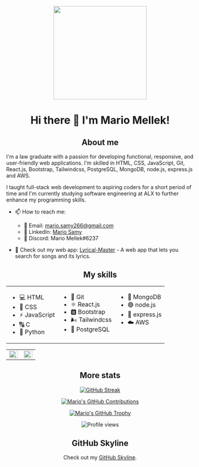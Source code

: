 <div align="center">
  <img src="https://avatars.githubusercontent.com/u/107096218?v=4" width="250px">
  <h1>Hi there 👋 I'm Mario Mellek!</h1>
</div>

<h2 align="center">About me</h2>

I'm a law graduate with a passion for developing functional, responsive, and user-friendly web applications. I'm skilled in HTML, CSS, JavaScript, Git, React.js, Bootstrap, Tailwindcss, PostgreSQL, MongoDB, node.js, express.js and AWS.

I taught full-stack web development to aspiring coders for a short period of time and I'm currently studying software engineering at ALX to further enhance my programming skills.

- 📫 How to reach me: 
  - 📧 Email: [mario.samy266@gmail.com](mailto:mario.samy266@gmail.com)
  - 💼 LinkedIn: [Mario Samy](https://www.linkedin.com/in/mario-samy-2a3036246/)
  - 💬 Discord: Mario Mellek#6237

- 🎵 Check out my web app: [Lyrical-Master](https://github.com/Mario-Mellek/Lyrical-Master) - A web app that lets you search for songs and its lyrics.
  
<h2 align="center">My skills</h2>

<table align="center">
  <tr>
    <td valign="top">
      <ul>
       <li> 💻 HTML
       <li> 🎨 CSS
       <li> ⚡ JavaScript
       <li> 🔠 C
       <li> 🐍 Python
      </ul>
    </td>
    <td valign="top">
      <ul>
       <li> 🌿 Git
       <li> ⚛️ React.js
       <li> 🅱️ Bootstrap
       <li> 🌬️ Tailwindcss
       <li> 🐘 PostgreSQL
      </ul>  
    </td>
    <td valign="top">
      <ul>
        <li> 🍃 MongoDB
        <li> 🟢 node.js
        <li> 🚀 express.js
        <li> ☁️ AWS
      </ul>
    </td>
  </tr>
</table>

<table>
  <tr>
    <td valign="middle" width="50%">
      <img src="https://github-readme-stats.vercel.app/api/top-langs/?username=Mario-Mellek&layout=compact&langs_count=7&theme=dark" align="left" style="width: 100%" />
    </td>
    <td valign="middle" width="50%">
      <img src="https://github-readme-stats.vercel.app/api?username=Mario-Mellek&show_icons=true&theme=dark" align="left" style="width: 100%" />
    </td>
  </tr>
</table>

<h2 align="center">More stats</h2>

<div align="center">

  [![GitHub Streak](https://github-readme-streak-stats.herokuapp.com/?user=Mario-Mellek&theme=dark)](https://git.io/streak-stats)

  [![Mario's GitHub Contributions](https://ghchart.rshah.org/Mario-Mellek)](https://github.com/Mario-Mellek/github-chart)

  [![Mario's GitHub Trophy](https://github-profile-trophy.vercel.app/?username=Mario-Mellek&theme=gruvbox)](https://github.com/Mario-Mellek/github-profile-trophy)

  ![Profile views](https://komarev.com/ghpvc/?username=Mario-Mellek)
  
 </div>

<h2 align="center">GitHub Skyline</h2>

<div align="center">
  Check out my <a href="https://skyline.github.com/Mario-Mellek/2023">GitHub Skyline</a>.
</div>
